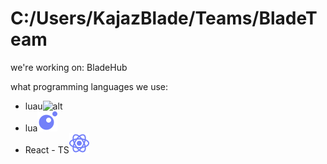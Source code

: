 <h1>C:/Users/KajazBlade/Teams/BladeTeam</h1>

we're working on:
BladeHub

what programming languages we use:
- luau![alt](./)
- lua![alt](./lua.svg)
- React - TS![alt](./react-typescript.svg)
